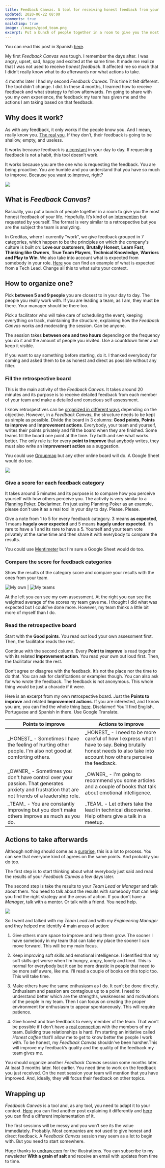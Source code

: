 ```yaml
---
title: Feedback Canvas. A tool for receiving honest feedback from your team
updated: 2020-06-22 08:00
comments: true
mailchimp: true
image: /images/good_team.png
excerpt: Put a bunch of people together in a room to give you the most brutally honest feedback of your life. Like a retrospective, but about yourself.
---
```


You can read this post in Spanish [here](/es/feedback-canvas).

My first _Feedback Canvas_ was tough. I remember the days after. I was angry, upset, sad, happy and excited at the same time. It made me realize that I was not used to receive _honest feedback_. It affected me so much that I didn’t really know what to do afterwards nor what actions to take.

4 months later I had my second _Feedback Canvas_. This time it felt different. The tool didn’t change. I did. In these 4 months, I learned how to receive feedback and what strategy to follow afterwards. I’m going to share with you my own experience, the feedback my team has given me and the actions I am taking based on that feedback.

## Why does it work?

As with any feedback, it only works if the people know you. And I mean, really know you. [The real you](https://youtu.be/qg0_FinB6EE). If they don’t, their feedback is going to be shallow, empty, and useless.

It works because feedback is [a constant](https://www.youtube.com/watch?v=iUaHMOWRYpI) in your day to day. If requesting feedback is not a habit, this tool doesn’t work.

It works because you are the one who is requesting the feedback. You are being proactive. You are humble and you understand that you have so much to improve. Because [you want to improve](https://www.youtube.com/watch?v=0iGYp3vTabU), right?

![](/images/good_team.png)

## What is _Feedback Canvas_?

Basically, you put a bunch of people together in a room to give you the most honest feedback of your life. Hopefully. It’s kind of an [Intervention](https://www.youtube.com/watch?v=sNAbnnHKZFE) but requested by yourself. The format is very similar to a retrospective but you are the subject the team is analyzing.

In Creditas, where I currently "work", we give feedback grouped in 7 categories, which happen to be the principles on which the company's culture is built on: **Love our customers**, **Brutally Honest**, **Learn Fast**, **Thinking like Owners**, **True Team Players**, **Technical Knowledge**, **Warriors and Play to Win**. We also take into account what is expected from somebody in your role. [Here](https://www.patkua.com/blog/the-definition-of-a-tech-lead/) you can find an example of what is expected from a Tech Lead. Change all this to what suits your context.

## How to organize one?

Pick **between 5 and 9 people** you are closest to in your day to day. The people you really work with. If you are leading a team, as I am, they must be there. Your manager should be there too.

Pick a facilitator who will take care of scheduling the event, keeping everything on track, maintaining the structure, explaining how the _Feedback Canvas_ works and moderating the session. Can be anyone.

The session takes **between one and two hours** depending on the frequency you do it and the amount of people you invited. Use a countdown timer and keep it visible.

If you want to say something before starting, do it. I thanked everybody for coming and asked them to be as honest and direct as possible without any filter.

### Fill the retrospective board

This is the main activity of the _Feedback Canvas_. It takes around 20 minutes and its purpose is to receive detailed feedback from each member of your team and make a detailed and conscious self assessment.

I know retrospectives can be [organized in different ways](https://www.funretrospectives.com/) depending on the objective. However, in a _Feedback Canvas_, the structure needs to be kept as simple as possible. Divide the board in 3 columns: **Good points**, **Points to improve** and **Improvement actions**. Everybody, your team and yourself, writes their points privately and fill the board when they are finished. Some teams fill the board one point at the time. Try both and see what works better. The only rule is: for every **point to improve** that anybody writes, they must also write an **improvement action** as a suggestion.

You could use [Groupmap](https://www.groupmap.com/) but any other online board will do. A Google Sheet would do too.

![](/images/scrum_board.png)

### Give a score for each feedback category

It takes around 5 minutes and its purpose is to compare how you perceive yourself with how others perceive you. The activity is very similar to a [Planning Poker](https://es.wikipedia.org/wiki/Planning_poker). Disclarimer. I'm just using Planning Poker as an example, please don't use it as a real tool in your day to day. Please. Please.

Give a note from 1 to 5 for every feedback category. 3 means **as expected**, 1 means **hugely over expected** and 5 means **hugely under expected**. It’s rare to have a 1 and its rare to have a 5. Yourself and your team vote privately at the same time and then share it with everybody to compare the results.

You could use [Mentimeter](https://www.mentimeter.com/) but I’m sure a Google Sheet would do too.

### Compare the score for feedback categories

Show the results of the category score and compare your results with the ones from your team.

![My own](/images/feedback_canvas_mentimenter_myself.png) | ![My teams](/images/feedback_canvas_mentimenter_team.png)

At the left you can see my own assessment. At the right you can see the weighted average of the scores my team gave me. I thought I did what was expected but I could’ve done more. However, my team thinks a little bit more of myself than I do.

### Read the retrospective board

Start with the **Good points**. You read out loud your own assessment first. Then, the facilitator reads the rest.

Continue with the second column. Every **Point to improve** is read together with its related **Improvement action**. You read your own out loud first. Then, the facilitator reads the rest.

Don’t agree or disagree with the feedback. It’s not the place nor the time to do that. You can ask for clarifications or examples though. You can also ask for who wrote the feedback. The feedback is not anonymous. This whole thing would be just a charade if it were.

Here is an excerpt from my own retrospective board. Just the **Points to improve** and related **Improvement actions**. If you are interested, and I know you are, you can find the whole thing [here](/images/feedback_canvas_retrospective_board.jpeg). Disclaimer! You’ll find English, Portuguese and Spanish in there. Use Google Translate.

<!-- Retrospective board -->
<table>
  <colgroup>
    <col width="50%" />
    <col width="50%" />
  </colgroup>
  <thead>
    <tr class="header">
      <th>Points to improve</th>
      <th>Actions to improve</th>
    </tr>
  </thead>
  <tbody>
    <tr>
      <td markdown="span">
        _HONEST_ - Sometimes I have the feeling of hurting other people. I'm
        also not good at comforting others.
      </td>
      <td markdown="span">
        _HONEST_ - I need to be more careful of how I express what I have to
        say. Being brutally honest needs to also take into account how others
        perceive the feedback.
      </td>
    </tr>
    <tr>
      <td markdown="span">
        _OWNER_ - Sometimes you don't have control over your passion. That
        generates anxiety and frustration that are not friends of a leadership
        role.
      </td>
      <td markdown="span">
        _OWNER_ - I'm going to recommend you some articles and a couple of books
        that talk about emotional intelligence.
      </td>
    </tr>
    <tr>
      <td markdown="span">
        _TEAM_ - You are constantly improving but you don't make others improve
        as much as you do.
      </td>
      <td markdown="span">
        _TEAM_ - Let others take the lead in technical discoveries. Help others
        give a talk in a meetup.
      </td>
    </tr>
  </tbody>
</table>
<!-- -->

## Actions to take afterwards

Although nothing should come as a [surprise](https://www.youtube.com/watch?v=u5CVsCnxyXg), this is a lot to process. You can see that everyone kind of agrees on the same points. And probably you do too.

The first step is to start thinking about what everybody just said and read the results of your _Feedback Canvas_ a few days later.

The second step is take the results to your _Team Lead_ or _Manager_ and talk about them. You need to talk about the results with somebody that can help you find the right strategy and the areas of action. If you don’t have a _Manager_, talk with a mentor. Or talk with a friend. You need help.

![](/images/conversation.png)

So I went and talked with my _Team Lead_ and with my _Engineering Manager_ and they helped me identify 4 main areas of action:

1. Give others more space to improve and help them grow. The sooner I have somebody in my team that can take my place the sooner I can move forward. This will be my main focus.

2. Keep improving soft skills and emotional intelligence. I identified that my soft skills get worse when I’m hungry, angry, lonely and tired. This is normal for everybody but it can be more drastic in people that need to be more self aware, like me. I’ll read a couple of books on this topic too. This will take time.

3. Make others have the same enthusiasm as I do. It can’t be done directly. Enthusiasm and passion are contagious up to a point. I need to understand better which are the strengths, weaknesses and motivations of the people in my team. Then I can focus on creating the proper environment for enthusiasm to appear spontaneously. This will require patience.

4. Give honest and true feedback to every member of the team. That won’t be possible if I don’t have a [real connection](https://www.youtube.com/watch?v=01ZCnCXpG4A) with the members of my team. Building true relationships is hard. I’m starting an initiative called _Honest coffee_ that’ll allow me to get to know better the people I work with. To be honest, my _Feedback Canvas_ shouldn've been harsher.This will improve my feedback’s quality and the quality of the feedback my team gives me.

You should organize another _Feedback Canvas_ session some months later. At least 3 months later. Not earlier. You need time to work on the feedback you just received. On the next session your team will mention that you have improved. And, ideally, they will focus their feedback on other topics.

## Wrapping up

_Feedback Canvas_ is a tool and, as any tool, you need to adapt it to your context. [Here](https://medium.com/@reinaldocamargo/feedback-canvas-2-0-2f2040aa4a49) you can find another post explaining it differently and [here](https://medium.com/@reinaldocamargo/a-feedback-canvas-real-implementation-6fb8e65b0253) you can find a different implementation of it.

The first sessions will be messy and you won’t see its the value immediately. Probably. Most companies are not used to give honest and direct feedback. A _Feedback Canvas_ session may seem as a lot to begin with. But you need to start somewhere.

Huge thanks to [undraw.com](https://undraw.co) for the illustrations. You can subscribe to my newsletter **With a grain of salt** and receive an email with updates from time to time.
